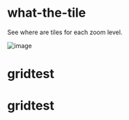 # what-the-tile
See where are tiles for each zoom level.

![image](https://user-images.githubusercontent.com/11202803/88530320-7e41af00-d001-11ea-9c9d-f78c76a96a1f.png)
# gridtest
# gridtest
